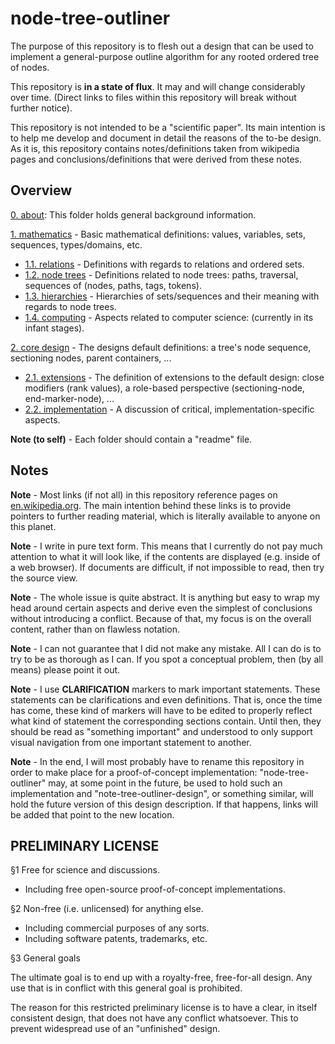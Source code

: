 
<!-- ======================================================================= -->
# node-tree-outliner

The purpose of this repository is to flesh out a design that can be used to
implement a general-purpose outline algorithm for any rooted ordered tree of
nodes.

This repository is **in a state of flux**. It may and will change considerably
over time. (Direct links to files within this repository will break without
further notice).

This repository is not intended to be a "scientific paper". Its main intention
is to help me develop and document in detail the reasons of the to-be design.
As it is, this repository contains notes/definitions taken from wikipedia pages
and conclusions/definitions that were derived from these notes.

<!-- ======================================================================= -->
## Overview

[0. about](./0-0-about): This folder holds general background information.

[1. mathematics](./1-0-mathematics) - Basic mathematical definitions:
values, variables, sets, sequences, types/domains, etc.

* [1.1. relations](./1-1-relations) - Definitions with regards to relations
  and ordered sets.
* [1.2. node trees](./1-2-node-trees) - Definitions related to node trees:
  paths, traversal, sequences of (nodes, paths, tags, tokens).
* [1.3. hierarchies](./1-3-hierarchies) - Hierarchies of sets/sequences
  and their meaning with regards to node trees.
* [1.4. computing](./1-4-computing) - Aspects related to computer science:
  (currently in its infant stages).

[2. core design](./2-0-core-design) - The designs default definitions:
a tree's node sequence, sectioning nodes, parent containers, ...

* [2.1. extensions](./2-1-extensions) - The definition of extensions to the
  default design: close modifiers (rank values), a role-based perspective
  (sectioning-node, end-marker-node), ...
* [2.2. implementation](./2-2-implementation) - A discussion of critical,
  implementation-specific aspects.

**Note (to self)** -
Each folder should contain a "readme" file.

<!-- ======================================================================= -->
## Notes

**Note** -
Most links (if not all) in this repository reference pages on
[en.wikipedia.org](https://en.wikipedia.org/).
The main intention behind these links is to provide pointers to further
reading material, which is literally available to anyone on this planet.

**Note** -
I write in pure text form. This means that I currently do not pay much attention
to what it will look like, if the contents are displayed (e.g. inside of a web
browser). If documents are difficult, if not impossible to read, then try the
source view.

**Note** -
The whole issue is quite abstract. It is anything but easy to wrap my head
around certain aspects and derive even the simplest of conclusions without
introducing a conflict. Because of that, my focus is on the overall content,
rather than on flawless notation.

**Note** -
I can not guarantee that I did not make any mistake. All I can do is to try to
be as thorough as I can. If you spot a conceptual problem, then (by all means)
please point it out.

**Note** -
I use **CLARIFICATION** markers to mark important statements. These statements
can be clarifications and even definitions. That is, once the time has come,
these kind of markers will have to be edited to properly reflect what kind of
statement the corresponding sections contain. Until then, they should be read
as "something important" and understood to only support visual navigation from
one important statement to another.

**Note** -
In the end, I will most probably have to rename this repository in order to
make place for a proof-of-concept implementation: "node-tree-outliner" may,
at some point in the future, be used to hold such an implementation and
"note-tree-outliner-design", or something similar, will hold the future
version of this design description. If that happens, links will be added that
point to the new location.

<!-- ======================================================================= -->
## PRELIMINARY LICENSE

§1 Free for science and discussions.

* Including free open-source proof-of-concept implementations.

§2 Non-free (i.e. unlicensed) for anything else.

* Including commercial purposes of any sorts.
* Including software patents, trademarks, etc.

§3 General goals

The ultimate goal is to end up with a royalty-free, free-for-all design.
Any use that is in conflict with this general goal is prohibited.

The reason for this restricted preliminary license is to have a clear,
in itself consistent design, that does not have any conflict whatsoever.
This to prevent widespread use of an "unfinished" design.

